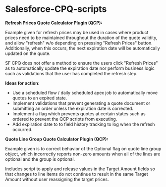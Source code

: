 # Salesforce-CPQ-scripts

**Refresh Prices Quote Calculator Plugin (QCP):**

Example given for refresh prices may be used in cases where product prices need to be maintained throughout the duration of the quote validity, and allow "refresh" w/o depending on pressing "Refresh Prices" button.  Additionally, when this occurs, the next expiration date will be automatically updated on the quote.

SF CPQ does not offer a method to ensure the users click "Refresh Prices" as to automatically update the expiration date nor perform business logic such as validations that the user has completed the refresh step.

**Ideas for action**:  
* Use a scheduled flow / daily scheduled apex job to automatically move quotes to an expired state.
* Implement validations that prevent generating a quote document or submitting an order unless the expiration date is corrected.
* Implement a flag which prevents quotes at certain states such as ordered to prevent the QCP scripts from executing.
* Add expiration date to to field history tracking to log when the refresh occurred.



**Quote Line Group Quote Calculator Plugin (QCP):**

Example given is to correct behavior of the Optional flag on quote line group object, which incorrectly reports non-zero amounts when all of the lines are optional and the group is optional. 

Includes script to apply and release values in the Target Amount fields so that changes to line items do not continue to result in the same Target Amount without user reassigning the target prices.
